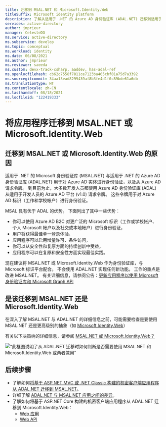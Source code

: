 ```yaml
---
title: 迁移到 MSAL.NET 和 Microsoft.Identity.Web
titleSuffix: Microsoft identity platform
description: 了解从适用于 .NET 的 Azure AD 身份验证库 (ADAL.NET) 迁移到适用于 .NET 的 Microsoft 身份验证库 (MSAL.NET) 或 Microsoft.Identity.Web 的原因和方法
services: active-directory
author: jmprieur
manager: CelesteDG
ms.service: active-directory
ms.subservice: develop
ms.topic: conceptual
ms.workload: identity
ms.date: 06/08/2021
ms.author: jmprieur
ms.reviewer: saeeda
ms.custom: devx-track-csharp, aaddev, has-adal-ref
ms.openlocfilehash: cb62c7558f7811ce7123ba405cbf01a75d7a3392
ms.sourcegitcommit: 34aa13ead8299439af8b3fe4d1f0c89bde61a6db
ms.translationtype: HT
ms.contentlocale: zh-CN
ms.lasthandoff: 08/18/2021
ms.locfileid: "122419333"
---
```

# <a name="migrating-applications-to-msalnet-or-microsoftidentityweb"></a>将应用程序迁移到 MSAL.NET 或 Microsoft.Identity.Web

## <a name="why-migrate-to-msalnet-or-microsoftidentityweb"></a>迁移到 MSAL.NET 或 Microsoft.Identity.Web 的原因

适用于 .NET 的 Microsoft 身份验证库 (MSAL.NET) 与适用于 .NET 的 Azure AD 身份验证库 (ADAL.NET) 用于对 Azure AD 实体进行身份验证，以及从 Azure AD 请求令牌。 到目前为止，大多数开发人员都使用 Azure AD 身份验证库 (ADAL) 从适用于开发人员的 Azure AD 平台 (v1.0) 请求令牌。 这些令牌用于对 Azure AD 标识（工作和学校帐户）进行身份验证。 

MSAL 具有优于 ADAL 的优势。 下面列出了其中一些优势：

- 你可以使用 Azure AD B2C 对更广泛的 Microsoft 标识（工作或学校帐户、个人 Microsoft 帐户以及社交或本地帐户）进行身份验证，
- 用户将获得最佳单一登录体验，
- 应用程序可以启用增量许可、条件访问，
- 你可以从安全性和复原方面的持续创新中受益，
- 应用程序可以在复原和安全性方面实现最佳实践。

现在建议将 MSAL.NET 或 Microsoft.Identity.Web 作为身份验证库，与 Microsoft 标识平台配合。 不会使用 ADAL.NET 实现任何新功能。 工作的重点是改进 MSAL.NET。 有关详细信息，请参阅公告：[更新应用程序以使用 Microsoft 身份验证库和 Microsoft Graph API](https://techcommunity.microsoft.com/t5/azure-active-directory-identity/update-your-applications-to-use-microsoft-authentication-library/ba-p/1257363)

## <a name="should-you-migrate-to-msalnet-or-to-microsoftidentityweb"></a>是该迁移到 MSAL.NET 还是 Microsoft.Identity.Web

在深入了解 MSAL.NET 与 ADAL.NET 的详细信息之前，可能需要检查是要使用 MSAL.NET 还是更高级别的抽象（如 [Microsoft.Identity.Web](microsoft-identity-web.md)）

有关以下决策树的详细信息，请参阅 [MSAL.NET 或 Microsoft.Identity.Web？](https://github.com/AzureAD/microsoft-authentication-library-for-dotnet/wiki/MSAL.NET-or-Microsoft.Identity.Web)

![“此框图说明了从 ADAL.NET 迁移时如何判断是否需要使用 MSAL.NET 和 Microsoft.Identity.Web 或两者兼用”](media/msal-net-migration/decision-diagram.png)

<!-- 1P
## Examples of 1P Migrations

[See examples](https://identitydivision.visualstudio.com/DevEx/_wiki/wikis/DevEx.wiki/20413/1P-ADAL.NET-to-MSAL.NET-migration-examples) of other 1P teams who have already, or are currently, migrating from ADAL to one of the MSAL+ solutions above. See their code, and in some cases read about their migration story.
 -->
 
## <a name="next-steps"></a>后续步骤

- 了解如何[将基于 ASP.NET MVC 或 .NET Classic 构建的机密客户端应用程序从 ADAL.NET 迁移到 MSAL.NET](msal-net-migration-confidential-client.md)。
- 详细了解 [ADAL.NET 与 MSAL.NET 应用之间的差异](msal-net-differences-adal-net.md)。
- 了解如何将基于 ASP.NET Core 构建的机密客户端应用程序从 ADAL.NET 迁移到 Microsoft.Identity.Web：
  -  [Web 应用](https://github.com/AzureAD/microsoft-identity-web/wiki/web-apps#migrating-from-previous-versions--adding-authentication)
  -  [Web API](https://github.com/AzureAD/microsoft-identity-web/wiki/web-apis)